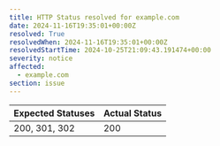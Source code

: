 ```yaml
---
title: HTTP Status resolved for example.com
date: 2024-11-16T19:35:01+00:00Z
resolved: True
resolvedWhen: 2024-11-16T19:35:01+00:00Z
resolvedStartTime: 2024-10-25T21:09:43.191474+00:00
severity: notice
affected:
  - example.com
section: issue
---
```


| Expected Statuses | Actual Status  |
|-------------------|----------------|
| 200, 301, 302 | 200 |
